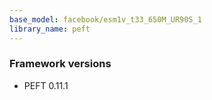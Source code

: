 ```yaml
---
base_model: facebook/esm1v_t33_650M_UR90S_1
library_name: peft
---
```

### Framework versions

- PEFT 0.11.1